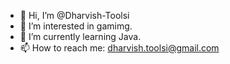 - 👋 Hi, I’m @Dharvish-Toolsi
- 👀 I’m interested in gamimg.
- 🌱 I’m currently learning Java.
- 📫 How to reach me: dharvish.toolsi@gmail.com

<!---
Dharvish-Toolsi/Dharvish-Toolsi is a ✨ special ✨ repository because its `README.md` (this file) appears on your GitHub profile.
You can click the Preview link to take a look at your changes.
--->
